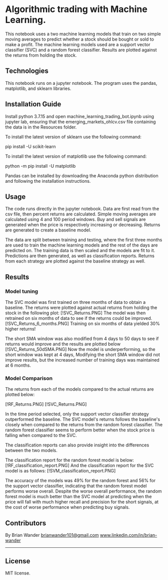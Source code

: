 # Algorithmic trading with Machine Learning.
This notebook uses a two machine learning models that train on two simple moving averages to predict whether a stock should be bought or sold to make a profit. The machine learning models used are a support vector classifier (SVC) and a random forest classifier. Results are plotted against the returns from holding the stock.

## Technologies
This notebook runs on a jupyter notebook.
The program uses the pandas, matplotlib, and sklearn libraries.

## Installation Guide
Install python 3.7.15 and open machine_learning_trading_bot.ipynb using jupyter lab, ensuring that the emerging_markets_ohlcv.csv file containing the data is in the Resources folder.

To install the latest version of sklearn use the following command:

pip install -U scikit-learn

To install the latest version of matplotlib use the following command:

python -m pip install -U matplotlib

Pandas can be installed by downloading the Anaconda python distribution and following the installation instructions.

## Usage
The code runs directly in the jupyter notebook. Data are first read from the csv file, then percent returns are calculated. Simple moving averages are calculated using 4 and 100 period windows. Buy and sell signals are generated when the price is respectively increasing or decreasing. Returns are generated to create a baseline model.

The data are split between training and testing, where the first three months are used to train the machine learning models and the rest of the days are predicted on. The training data is then scaled and the models are fit to it. Predictions are then generated, as well as classification reports. Returns from each strategy are plotted against the baseline strategy as well.

## Results

### Model tuning 
The SVC model was first trained on three months of data to obtain a baseline. The returns were plotted against actual returns from holding the stock in the following plot:
[!SVC_Returns.PNG]
The model was then retrained on six months of data to see if the returns could be improved.
[!SVC_Returns_6_months.PNG]
Training on six months of data yielded 30% higher returns!

The short SMA window was also modified from 4 days to 50 days to see if returns would improve and the results are plotted below
[!SVC_Returns_50dSMA.PNG]
Now the model is underperforming, so the short window was kept at 4 days,
Modifying the short SMA window did not improve results, but the increased number of training days was maintained at 6 months.

### Model Comparison
The returns from each of the models compared to the actual returns are plotted below:

[!RF_Returns.PNG]
[!SVC_Returns.PNG]

In the time period selected, only the support vector classifier strategy outperformed the baseline. The SVC model's returns follows the baseline's closely when compared to the returns from the random forest classifier. The random forest classifier seems to perform better when the stock price is falling when compared to the SVC.

The classification reports can also provide insight into the differences between the two models.

The classification report for the random forest model is below:
[!RF_classification_report.PNG]
And the classification report for the SVC model is as follows:
[!SVM_classification_report.PNG]

The accuracy of the models was 49% for the random forest and 56% for the support vector classifier, indicating that the random forest model performs worse overall. Despite the worse overall performance, the random forest model is much better than the SVC model at predicting when the price will fall with much higher recall and precision for the short signals, at the cost of worse performance when predicting buy signals. 

## Contributors

By Brian Wander
brianwander101@gmail.com
www.linkedin.com/in/brian-wander

---

## License

MIT license.

